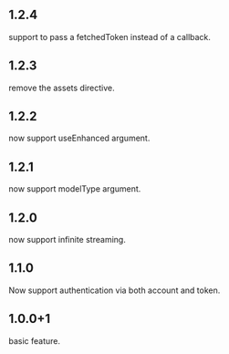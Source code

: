 ## 1.2.4
support to pass a fetchedToken instead of a callback.

## 1.2.3
remove the assets directive.

## 1.2.2
now support useEnhanced argument.

## 1.2.1
now support modelType argument.

## 1.2.0
now support infinite streaming.

## 1.1.0
Now support authentication via both account and token.

## 1.0.0+1
basic feature.